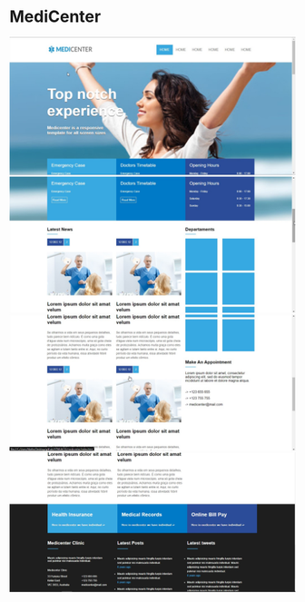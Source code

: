# MediCenter

<img src="https://raw.githubusercontent.com/matheusosp/MediCenter/main/MediCenter.jpg" />

<img src="https://raw.githubusercontent.com/matheusosp/MediCenter/main/MediCenter2.jpg" />

<img src="https://raw.githubusercontent.com/matheusosp/MediCenter/main/MediCenter3.jpg" />

<img src="https://raw.githubusercontent.com/matheusosp/MediCenter/main/MediCenter3_2.jpg" />
